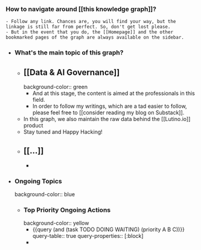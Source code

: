 ### How to navigate around [[this knowledge graph]]?
	- Follow any link. Chances are, you will find your way, but the linkage is still far from perfect. So, don't get lost please.
	- But in the event that you do, the [[Homepage]] and the other bookmarked pages of the graph are always available on the sidebar.
- ### What's the main topic of this graph?
	- ## [[Data & AI Governance]]
	  background-color:: green
		- And at this stage, the content is aimed at the professionals in this field.
		- In order to follow my writings, which are a tad easier to follow, please feel free to [[consider reading my blog on Substack]].
	- In this graph, we also maintain the raw data behind the [[Lutino.io]] product
	- Stay tuned and Happy Hacking!
	- [[...]]
		-
		-
- ### Ongoing Topics
  background-color:: blue
	- ### Top Priority Ongoing Actions
	  background-color:: yellow
		- {{query (and (task TODO DOING WAITING) (priority A B C))}}
		  query-table:: true
		  query-properties:: [:block]
		-